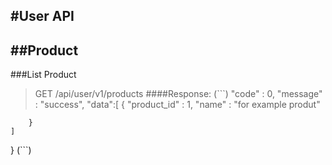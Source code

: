 #User API
---
##Product
---
###List Product
>GET /api/user/v1/products
####Response:
(```)
	"code" : 0,
	"message" : "success",
	"data":[
	        {
		"product_id" : 1,
		"name" : "for example produt"
	
		}
	]
}
(```)
